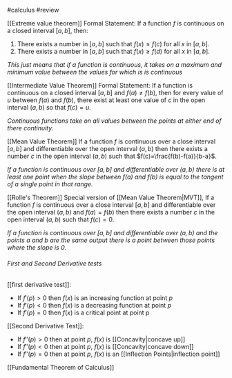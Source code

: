 #calculus #review 

[[Extreme value theorem]]
Formal Statement: If a function $f$ is continuous on a closed interval $[a,b]$, then: 
1. There exists a number in $[a,b]$ such that $f(x)\leq f(c)$ for all $x$ in $[a,b]$. 
2. There exists a number in $[a,b]$ such that $f(x)\geq f(d)$ for all $x$ in $[a,b]$.

*This just means that if a function is continuous, it takes on a maximum and minimum value between the values for which is is continuous*

[[Intermediate Value Theorem]]
Formal Statement: If a function is continuous on a closed interval $[a,b]$ and $f(a)\neq f(b)$, then for every
value of $u$ between $f(a)$ and $f(b)$, there exist at least one value of $c$ in the open interval $(a,b)$ so that $f(c)=u$.

*Continuous functions take on all values between the points at either end of there continuity.*

[[Mean Value Theorem]]
If a function $f$ is continuous over a close interval $[a,b]$ and differentiable over the open interval $(a,b)$ then there exists a number $c$ in the open interval $(a,b)$ such that $f(c)=\frac{f(b)-f(a)}{b-a}$.

*If a function is continuous over $[a,b]$ and differentiable over $(a,b)$ there is at least one point when the slope between $f(a)$ and $f(b)$ is equal to the tangent of a single point in that range.* 

[[Rolle's Theorem]]
Special version of [[Mean Value Theorem|MVT]], If a function $f$ is continuous over a close interval $[a,b]$ and differentiable over the open interval $(a,b)$ and $f(a)=f(b)$ then there exists a number $c$ in the open interval $(a,b)$ such that $f(c)=0$.

*If a function is continuous over $[a,b]$ and differentiable over $(a,b)$ and the points $a$ and $b$ are the same output there is a point between those points where the slope is $0$.*

###### First and Second Derivative tests
[[first derivative test]]:
* If $f'(p)>0$ then $f(x)$ is an increasing function at point $p$
* If $f'(p)<0$ then $f(x)$ is a decreasing function at point $p$
* If $f'(p)=0$ then $f(x)$ is a critical point at point p

[[Second Derivative Test]]:
* If $f''(p)>0$ then at point $p$, $f(x)$ is [[Concavity|concave up]]
* If $f''(p)<0$ then at point $p$, $f(x)$ is [[Concavity|concave down]]
* If $f''(p)=0$ then at point $p$, $f(x)$ is an [[Inflection Points|inflection point]]

[[Fundamental Theorem of Calculus]]
